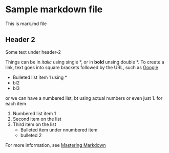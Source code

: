 # Sample markdown file

This is mark.md file

## Header 2

Some text under header-2

Things can be in *italic* using single *, or in **bold** unsing double
*. To create a link, text goes into square brackets followed by the
URL, such as [Google](http://google.com)

* Bulleted list item 1 using *
* bl2
* bl3

or we can have a numbered list, bt using actual numbers or even just 1. for each item

1. Numbered list item 1
1. Second item on the list
1. Third item on the list
   * Bulleted item under nnumbered item
   * bulleted 2
   
   
For more information, see [Mastering Markdown](https://guides.github.com/features/mastering-markdown/)


